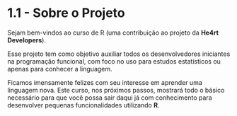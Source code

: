 # 1.1 - Sobre o Projeto

Sejam bem-vindos ao curso de R (uma contribuição ao projeto da **He4rt Developers**).

Esse projeto tem como objetivo auxiliar todos os desenvolvedores iniciantes na programação funcional, com foco no uso para estudos estatísticos ou apenas para conhecer a linguagem.

Ficamos imensamente felizes com seu interesse em aprender uma linguagem nova. Este curso, nos próximos passos, mostrará todo o básico necessário para que você possa sair daqui já com conhecimento para desenvolver pequenas funcionalidades utilizando **R**.